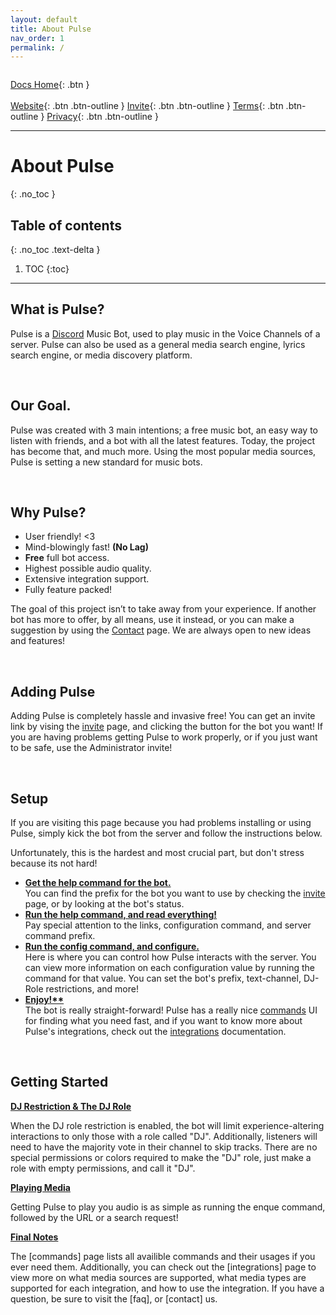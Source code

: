 ```yaml
---
layout: default
title: About Pulse
nav_order: 1
permalink: /
---
```


<img src="https://github.com/PulseProject-io/Pulse-Docs/blob/main/resources/pulse-banner.png?raw=true" alt="">

<span class="fs-5">[Docs Home](https://docs.pulseproject.io){: .btn }</span><br><br>
<span class="fs-4">[Website](https://pulseproject.io){: .btn .btn-outline }</span>
<span class="fs-4">[Invite](https://pulseproject.io/invite){: .btn .btn-outline }</span>
<span class="fs-4">[Terms](https://pulseproject.io/terms){: .btn .btn-outline }</span>
<span class="fs-4">[Privacy](https://pulseproject.io/privacy){: .btn .btn-outline }</span>

---

# About Pulse
{: .no_toc }

## Table of contents
{: .no_toc .text-delta }

1. TOC
{:toc}

---

## What is Pulse?

Pulse is a [Discord](https://discord.com/) Music Bot, used to play music in the Voice Channels of a server. Pulse can also be used as a general media search engine, lyrics search engine, or media discovery platform.

<br>

## Our Goal.

Pulse was created with 3 main intentions; a free music bot, an easy way to listen with friends, and a bot with all the latest features. Today, the project has become that, and much more. Using the most popular media sources, Pulse is setting a new standard for music bots.

<br>

## Why Pulse?

 - User friendly! <3
 - Mind-blowingly fast! <b>(No Lag)</b>
 - <b>Free</b> full bot access.
 - Highest possible audio quality.
 - Extensive integration support.
 - Fully feature packed!
 
The goal of this project isn’t to take away from your experience. If another bot has more to offer, by all means, use it instead, or you can make a suggestion by using the [Contact](https://pulseproject.io/contact) page. We are always open to new ideas and features!

<br>

## Adding Pulse

Adding Pulse is completely hassle and invasive free! You can get an invite link by vising the [invite](https://pulseproject.io/invite) page, and clicking the button for the bot you want! If you are having problems getting Pulse to work properly, or if you just want to be safe, use the Administrator invite!

<br>

## Setup

If you are visiting this page because you had problems installing or using Pulse, simply kick the bot from the server and follow the instructions below.

Unfortunately, this is the hardest and most crucial part, but don't stress because its not hard!
 - <u><b>Get the help command for the bot.</b></u> <br>You can find the prefix for the bot you want to use by checking the [invite](https://pulseproject.io/invite) page, or by looking at the bot's status.
 - <u><b>Run the help command, and read everything!</b></u> <br>Pay special attention to the links, configuration command, and server command prefix.
 - <u><b>Run the config command, and configure.</b></u> <br>Here is where you can control how Pulse interacts with the server. You can view more information on each configuration value by running the command for that value. You can set the bot's prefix, text-channel, DJ-Role restrictions, and more!
 - <u><b>Enjoy!**</b></u> <br>The bot is really straight-forward! Pulse has a really nice [commands](https://docs.pulseproject.io/docs/commands.html) UI for finding what you need fast, and if you want to know more about Pulse's integrations, check out the [integrations](https://docs.pulseproject.io/Integrations) documentation.

<br>

## Getting Started

<u><b>DJ Restriction & The DJ Role</b></u>

When the DJ role restriction is enabled, the bot will limit experience-altering interactions to only those with a role called "DJ". Additionally, listeners will need to have the majority vote in their channel to skip tracks. There are no special permissions or colors required to make the "DJ" role, just make a role with empty permissions, and call it "DJ".

<u><b>Playing Media</b></u>

Getting Pulse to play you audio is as simple as running the enque command, followed by the URL or a search request!

<u><b>Final Notes</b></u>

The [commands] page lists all availible commands and their usages if you ever need them. Additionally, you can check out the [integrations] page to view more on what media sources are supported, what media types are supported for each integration, and how to use the integration. If you have a question, be sure to visit the [faq], or [contact] us.
